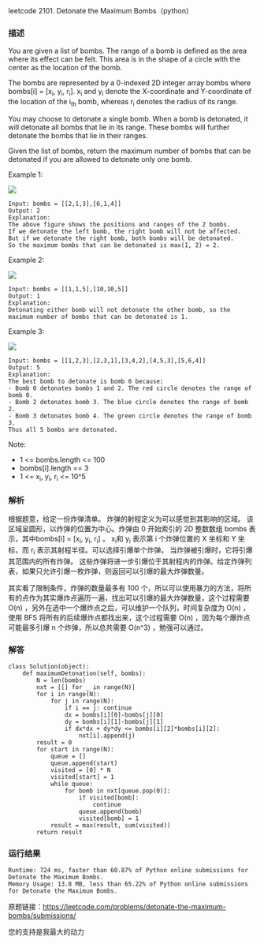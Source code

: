 leetcode  2101. Detonate the Maximum Bombs（python）

### 描述

You are given a list of bombs. The range of a bomb is defined as the area where its effect can be felt. This area is in the shape of a circle with the center as the location of the bomb.

The bombs are represented by a 0-indexed 2D integer array bombs where bombs[i] = [x<sub>i</sub>, y<sub>i</sub>, r<sub>i</sub>]. x<sub>i</sub> and y<sub>i</sub> denote the X-coordinate and Y-coordinate of the location of the i<sub>th</sub> bomb, whereas r<sub>i</sub> denotes the radius of its range.

You may choose to detonate a single bomb. When a bomb is detonated, it will detonate all bombs that lie in its range. These bombs will further detonate the bombs that lie in their ranges.

Given the list of bombs, return the maximum number of bombs that can be detonated if you are allowed to detonate only one bomb.



Example 1:

![](https://assets.leetcode.com/uploads/2021/11/06/desmos-eg-3.png)

	Input: bombs = [[2,1,3],[6,1,4]]
	Output: 2
	Explanation:
	The above figure shows the positions and ranges of the 2 bombs.
	If we detonate the left bomb, the right bomb will not be affected.
	But if we detonate the right bomb, both bombs will be detonated.
	So the maximum bombs that can be detonated is max(1, 2) = 2.

	
Example 2:


![](https://assets.leetcode.com/uploads/2021/11/06/desmos-eg-2.png)

	Input: bombs = [[1,1,5],[10,10,5]]
	Output: 1
	Explanation:
	Detonating either bomb will not detonate the other bomb, so the maximum number of bombs that can be detonated is 1.

Example 3:

![](https://assets.leetcode.com/uploads/2021/11/07/desmos-eg1.png)

	Input: bombs = [[1,2,3],[2,3,1],[3,4,2],[4,5,3],[5,6,4]]
	Output: 5
	Explanation:
	The best bomb to detonate is bomb 0 because:
	- Bomb 0 detonates bombs 1 and 2. The red circle denotes the range of bomb 0.
	- Bomb 2 detonates bomb 3. The blue circle denotes the range of bomb 2.
	- Bomb 3 detonates bomb 4. The green circle denotes the range of bomb 3.
	Thus all 5 bombs are detonated.




Note:

* 	1 <= bombs.length <= 100
* 	bombs[i].length == 3
* 	1 <= x<sub>i</sub>, y<sub>i</sub>, r<sub>i</sub> <= 10^5


### 解析


根据题意，给定一份炸弹清单。 炸弹的射程定义为可以感觉到其影响的区域。 该区域呈圆形，以炸弹的位置为中心。炸弹由 0 开始索引的 2D 整数数组 bombs 表示，其中bombs[i] = [x<sub>i</sub>, y<sub>i</sub>, r<sub>i</sub>] 。 x<sub>i</sub>和 y<sub>i</sub> 表示第 i 个炸弹位置的 X 坐标和 Y 坐标，而 r<sub>i</sub> 表示其射程半径。可以选择引爆单个炸弹。 当炸弹被引爆时，它将引爆其范围内的所有炸弹。 这些炸弹将进一步引爆位于其射程内的炸弹。给定炸弹列表，如果只允许引爆一枚炸弹，则返回可以引爆的最大炸弹数量。

其实看了限制条件，炸弹的数量最多有 100 个，所以可以使用暴力的方法，将所有的点作为其实爆炸点遍历一遍，找出可以引爆的最大炸弹数量，这个过程需要 O(n) ，另外在选中一个爆炸点之后，可以维护一个队列，时间复杂度为 O(n) ，使用 BFS 将所有的后续爆炸点都找出来，这个过程需要 O(n) ，因为每个爆炸点可能最多引爆 n 个炸弹，所以总共需要 O(n^3) ，勉强可以通过。

### 解答
				

	class Solution(object):
	    def maximumDetonation(self, bombs):
	        N = len(bombs)
	        nxt = [[] for _ in range(N)]
	        for i in range(N):
	            for j in range(N):
	                if i == j: continue
	                dx = bombs[i][0]-bombs[j][0]
	                dy = bombs[i][1]-bombs[j][1]
	                if dx*dx + dy*dy <= bombs[i][2]*bombs[i][2]:
	                    nxt[i].append(j)
	        result = 0
	        for start in range(N):
	            queue = []
	            queue.append(start)
	            visited = [0] * N
	            visited[start] = 1 
	            while queue:
	                for bomb in nxt[queue.pop(0)]:
	                    if visited[bomb]:
	                        continue
	                    queue.append(bomb)
	                    visited[bomb] = 1
	            result = max(result, sum(visited))
	        return result                    
	            
            	      
			
### 运行结果

	Runtime: 724 ms, faster than 60.87% of Python online submissions for Detonate the Maximum Bombs.
	Memory Usage: 13.8 MB, less than 65.22% of Python online submissions for Detonate the Maximum Bombs.


原题链接：https://leetcode.com/problems/detonate-the-maximum-bombs/submissions/

您的支持是我最大的动力
